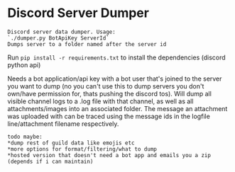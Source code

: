 # Discord Server Dumper

```
Discord server data dumper. Usage:
`./dumper.py BotApiKey ServerId`
Dumps server to a folder named after the server id
```
Run `pip install -r requirements.txt` to install the dependencies (discord python api)

Needs a bot application/api key with a bot user that's joined to the server you want to dump (no you can't use this to dump servers you don't own/have permission for, thats pushing the discord tos). Will dump all visible channel logs to a .log file with that channel, as well as all attachments/images into an associated folder. The message an attachment was uploaded with can be traced using the message ids in the logfile line/attachment filename respectively.

```
todo maybe:
*dump rest of guild data like emojis etc
*more options for format/filtering/what to dump
*hosted version that doesn't need a bot app and emails you a zip (depends if i can maintain)
```